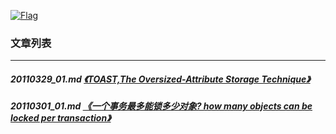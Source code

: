 <a rel=nofollow href=http://info.flagcounter.com/h9V1  ><img src=http://s03.flagcounter.com/count/h9V1/bg_FFFFFF/txt_000000/border_CCCCCC/columns_2/maxflags_12/viewers_0/labels_0/pageviews_0/flags_0/  alt=Flag Counter  border=0  ></a>  
  
### 文章列表  
----  
##### 20110329_01.md   [《TOAST,The Oversized-Attribute Storage Technique》](20110329_01.md)  
##### 20110301_01.md   [《一个事务最多能锁多少对象? how many objects can be locked per transaction》](20110301_01.md)  
